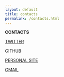 ```yaml
---
layout: default
title: contacts
permalink: /contacts.html
---
```


**CONTACTS**

[TWITTER](https://twitter.com/The_Daveads)

[GITHUB](https://github.com/Daveads)

[PERSONAL SITE](https://daveads.netlify.com)

[GMAIL](mailto:the.daveads@gmail.com)

